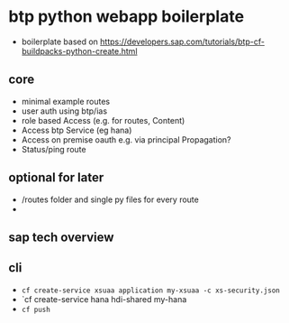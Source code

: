 # btp python webapp boilerplate
- boilerplate based on https://developers.sap.com/tutorials/btp-cf-buildpacks-python-create.html

## core
- minimal example routes
- user auth using btp/ias
- role based Access (e.g. for routes, Content)
- Access btp Service (eg hana)
- Access on premise oauth e.g. via principal Propagation?
- Status/ping route

## optional for later
- /routes folder and single py files for every route
- 

## sap tech overview

## cli
- `cf create-service xsuaa application my-xsuaa -c xs-security.json`
- `cf create-service hana hdi-shared my-hana
- `cf push` 
